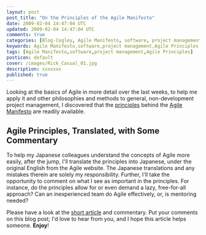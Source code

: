 ```yaml
---           
layout: post
post_title: "On the Principles of the Agile Manifesto"
date: 2009-02-04 14:47:04 UTC
updated: 2009-02-04 14:47:04 UTC
comments: true
categories: [Blog-Cogley, Agile Manifesto, software, project management, Agile Principles]
keywords: Agile Manifesto,software,project management,Agile Principles
tags: [Agile Manifesto,software,project management,Agile Principles]
posticon: default
cover: /images/Rick_Casual_01.jpg
description: xxxxxxx
published: true
---
```

 

Looking at the basics of Agile in more detail over the last weeks, to help me apply it and other philosophies and methods to general, non-development project management, I discovered that the [principles](http://agilemanifesto.org/principles.html) behind the [Agile Manifesto](http://rick.cogley.info/blog/index.php?id=3737982440893156726) are readily available. 


## Agile Principles, Translated, with Some Commentary



To help my Japanese colleagues understand the concepts of Agile more easily, after the jump, I'll translate the principles into Japanese, under the original English from the Agile website. The Japanese translations and any mistakes therein are solely my responsibility. Further, I'll take the opportunity to comment on what I see as important in the principles. For instance, do the principles allow for or even demand a lazy, free-for-all approach? Can an inexperienced team do Agile effectively, or, is mentoring needed? 


Please have a look at the [short article](http://rick.cogley.info/goodies/reference/rick-cogley-on-agile-principles.php) and commentary. Put your comments on this blog post; I'd love to hear from you, and I hope this article helps someone. **Enjoy**!

